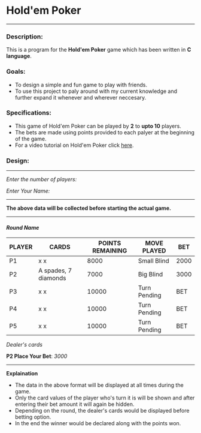 # Hold'em Poker
***
### Description:
This is a program for the **Hold'em Poker** game which has been written in **C language**.

### Goals:
- To design a simple and fun game to play with friends.
- To use this project to paly around with my current knowledge and further expand it whenever and wherever neccesary. 
### Specifications:
- This game of Hold'em Poker can be played by **2** to **upto 10** players.
- The bets are made using points provided to each palyer at the beginning of the game.
-  For a video tutorial on Hold'em Poker click [here](https://www.youtube.com/watch?v=CpSewSHZhmo).
  
### Design:
***
_Enter the number of players:_

_Enter Your Name:_ 
***
**The above data will be collected before starting the actual game.**
***
#### _Round Name_
| PLAYER | CARDS | POINTS REMAINING | MOVE PLAYED | BET |
| ------| ------ | ------| ------ | ------ |
| P1 | x x | 8000 | Small Blind | 2000 |
| P2 | A spades, 7 diamonds   | 7000 | Big Blind | 3000 |
| P3 | x x | 10000 | Turn Pending | BET |
| P4 | x x | 10000 | Turn Pending | BET |
| P5 | x x | 10000 | Turn Pending | BET |

_Dealer's cards_

**P2 Place Your Bet**: _3000_

***
**Explaination**

- The data in the above format will be displayed at all times during the game. 
- Only the card values of the player who's turn it is will be shown and after entering their bet amount it will again be hidden.
- Depending on the round, the dealer's cards would be displayed before betting option.
- In the end the winner would be declared along with the points won.
   
